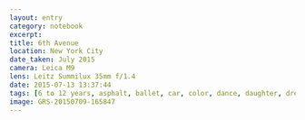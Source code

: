 ```yaml
--- 
layout: entry
category: notebook
excerpt:
title: 6th Avenue
location: New York City
date_taken: July 2015
camera: Leica M9
lens: Leitz Summilux 35mm f/1.4
date: 2015-07-13 13:37:44
tags: [6 to 12 years, asphalt, ballet, car, color, dance, daughter, dress, freedom tower, gesture, girl, hand, headband, lesson, mother, shoes, street]
image: GRS-20150709-165847
---
```

